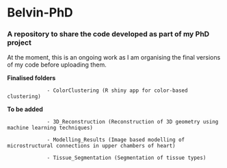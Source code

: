 # Belvin-PhD
### A repository to share the code developed as part of my PhD project

At the moment, this is an ongoing work as I am organising the final versions of my code before uploading them. 

**Finalised folders** 

                 - ColorClustering (R shiny app for color-based clustering)

**To be added**  
                
                 - 3D_Reconstruction (Reconstruction of 3D geometry using machine learning techniques)

                 - Modelling_Results (Image based modelling of microstructural connections in upper chambers of heart)
                 
                 - Tissue_Segmentation (Segmentation of tissue types)

